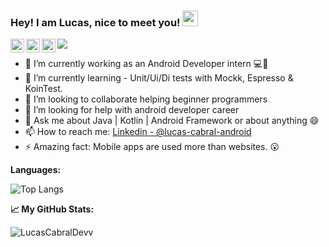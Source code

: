 ### Hey! I am Lucas, nice to meet you! <img src="https://media.giphy.com/media/hvRJCLFzcasrR4ia7z/giphy.gif" width="25px"> 
<a href="https://www.linkedin.com/in/lucas-cabral-android/">
  <img align="left" alt="Cabral's LinkedIn" width="22px" src="https://raw.githubusercontent.com/peterthehan/peterthehan/master/assets/linkedin.svg" />
</a>
<a href="https://open.spotify.com/user/m53jlw64ysng38bldm8oxeqjm">
  <img align="left" alt="Cabral's Spotify" width="22px" src="https://raw.githubusercontent.com/peterthehan/peterthehan/master/assets/spotify.svg" />
</a>
<a href="https://www.youtube.com/channel/UCcmhAGyEulxrazYSZzTN60Q">
  <img align="left" alt="Cabral's Spotify" width="22px" src="https://raw.githubusercontent.com/peterthehan/peterthehan/master/assets/youtube.svg" />
</a> 

![](https://visitor-badge.glitch.me/badge?page_id=LucasCabralDevv.LucasCabralDevv) 

- 🔭 I’m currently working as an Android Developer intern 💻📱
- 🌱 I’m currently learning - Unit/Ui/Di tests with Mockk, Espresso & KoinTest.
- 👯 I’m looking to collaborate helping beginner programmers 
- 🤔 I’m looking for help with android developer career 
- 💬 Ask me about Java | Kotlin | Android Framework or about anything 😄
- 📫 How to reach me: [Linkedin - @lucas-cabral-android](https://www.linkedin.com/in/lucas-cabral-android/)
- ⚡ Amazing fact: Mobile apps are used more than websites. 😮

**Languages:** 

![Top Langs](https://github-readme-stats.vercel.app/api/top-langs/?username=LucasCabralDevv&theme=gotham)

**📈 My GitHub Stats:**
<p align="left"> <img src="https://github-readme-stats.vercel.app/api?username=LucasCabralDevv&show_icons=true&theme=gotham" alt="LucasCabralDevv" />
